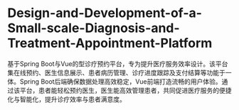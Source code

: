 # Design-and-Development-of-a-Small-scale-Diagnosis-and-Treatment-Appointment-Platform
基于Spring Boot与Vue的型诊疗预约平台，专为提升医疗服务效率设计。该平台集在线预约、医生信息展示、患者病历管理、诊疗进度跟踪及支付结算等功能于一体。Spring Boot后端确保数据处理高效稳定，Vue前端打造流畅的用户体验。通过该平台，患者能轻松预约医生，医生能高效管理患者，共同促进医疗服务的便捷化与智能化，提升诊疗效率与患者满意度。
